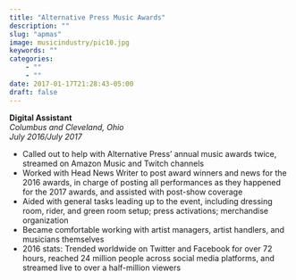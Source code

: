 ```yaml
---
title: "Alternative Press Music Awards"
description: ""
slug: "apmas"
image: musicindustry/pic10.jpg
keywords: ""
categories: 
    - ""
    - ""
date: 2017-01-17T21:28:43-05:00
draft: false
---
```


<p><strong>Digital Assistant</strong></br>
<em>Columbus and Cleveland, Ohio</em></br>
<em>July 2016/July 2017</em></p>

* Called out to help with Alternative Press’ annual music awards twice, streamed on Amazon Music and Twitch channels
* Worked with Head News Writer to post award winners and news for the 2016 awards, in charge of posting all performances as they happened for the 2017 awards, and assisted with post-show coverage
* Aided with general tasks leading up to the event, including dressing room, rider, and green room setup; press activations; merchandise organization
* Became comfortable working with artist managers, artist handlers, and musicians themselves
* 2016 stats: Trended worldwide on Twitter and Facebook for over 72 hours, reached 24 million people across social media platforms, and streamed live to over a half-million viewers



